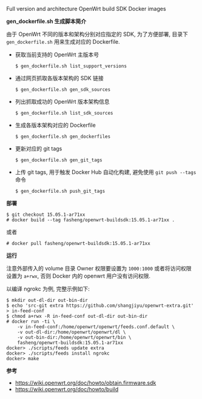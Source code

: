 Full version and architecture OpenWrt build SDK Docker images

**gen_dockerfile.sh 生成脚本简介**

由于 OpenWrt 不同的版本和架构分别对应指定的 SDK, 为了方便部署, 目录下
 `gen_dockerfile.sh` 用来生成对应的 Dockerfile.

- 获取当前支持的 OpenWrt 主版本号
  ```
  $ gen_dockerfile.sh list_support_versions
  ```

- 通过网页抓取各版本架构的 SDK 链接
  ```
  $ gen_dockerfile.sh gen_sdk_sources
  ```

- 列出抓取成功的 OpenWrt 版本架构信息
  ```
  $ gen_dockerfile.sh list_sdk_sources
  ```

- 生成各版本架构对应的 Dockerfile
  ```
  $ gen_dockerfile.sh gen_dockerfiles
  ```

- 更新对应的 git tags
  ```
  $ gen_dockerfile.sh gen_git_tags
  ```

- 上传 git tags, 用于触发 Docker Hub 自动化构建, 避免使用 `git push
  --tags` 命令
  ```
  $ gen_dockerfile.sh push_git_tags
  ```

**部署**

```
$ git checkout 15.05.1-ar71xx
# docker build --tag fasheng/openwrt-buildsdk:15.05.1-ar71xx .
```
或者
```
# docker pull fasheng/openwrt-buildsdk:15.05.1-ar71xx
```

**运行**

注意外部传入的 volume 目录 Owner 权限要设置为 `1000:1000` 或者将访问权限
设置为 `a+rwx`, 否则 Docker 内的 openwrt 用户没有访问权限.

以编译 ngrokc 为例, 完整示例如下:
```
$ mkdir out-dl-dir out-bin-dir
$ echo 'src-git extra https://github.com/shangjiyu/openwrt-extra.git' > in-feed-conf
$ chmod a+rwx -R in-feed-conf out-dl-dir out-bin-dir
# docker run -ti \
    -v in-feed-conf:/home/openwrt/openwrt/feeds.conf.default \
    -v out-dl-dir:/home/openwrt/openwrt/dl \
    -v out-bin-dir:/home/openwrt/openwrt/bin \
    fasheng/openwrt-buildsdk:15.05.1-ar71xx
docker> ./scripts/feeds update extra
docker> ./scripts/feeds install ngrokc
docker> make
```

**参考**
- https://wiki.openwrt.org/doc/howto/obtain.firmware.sdk
- https://wiki.openwrt.org/doc/howto/build
